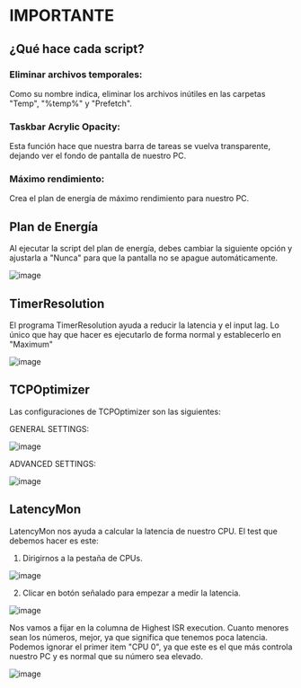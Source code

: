 # IMPORTANTE

## ¿Qué hace cada script?

### Eliminar archivos temporales:
Como su nombre indica, eliminar los archivos inútiles en las carpetas "Temp", "%temp%" y "Prefetch".

### Taskbar Acrylic Opacity:
Esta función hace que nuestra barra de tareas se vuelva transparente, dejando ver el fondo de pantalla de nuestro PC.

### Máximo rendimiento:
Crea el plan de energía de máximo rendimiento para nuestro PC.

## Plan de Energía

Al ejecutar la script del plan de energía, debes cambiar la siguiente opción y ajustarla a "Nunca" para que la pantalla no se apague automáticamente.

![image](https://github.com/user-attachments/assets/90fdd7ba-c878-4906-9a22-3ea2af54271f)

## TimerResolution

El programa TimerResolution ayuda a reducir la latencia y el input lag. Lo único que hay que hacer es ejecutarlo de forma normal y establecerlo en "Maximum"

![image](https://github.com/user-attachments/assets/2cf02263-d077-4c7f-afed-3bd018338d52)

## TCPOptimizer

Las configuraciones de TCPOptimizer son las siguientes:

GENERAL SETTINGS:

![image](https://github.com/user-attachments/assets/1fb449d9-12cf-4472-be06-4003b9b48284)

ADVANCED SETTINGS:

![image](https://github.com/user-attachments/assets/182900ba-0e8c-4c78-98b9-8bb410e2e61b)

## LatencyMon

LatencyMon nos ayuda a calcular la latencia de nuestro CPU.
El test que debemos hacer es este:

1. Dirigirnos a la pestaña de CPUs.

![image](https://github.com/user-attachments/assets/6a603a86-124a-4058-85ec-657646380a69)

2. Clicar en botón señalado para empezar a medir la latencia.

![image](https://github.com/user-attachments/assets/40798248-405a-49ce-9418-12f9b070c6de)

Nos vamos a fijar en la columna de Highest ISR execution.
Cuanto menores sean los números, mejor, ya que significa que tenemos poca latencia.
Podemos ignorar el primer item "CPU 0", ya que este es el que más controla nuestro PC y es normal que su número sea elevado.

![image](https://github.com/user-attachments/assets/2fcf9223-49e4-46ed-b605-c92a9e1ccd69)
